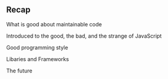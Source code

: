 ## Recap

What is good about maintainable code <!-- .element: class="fragment" -->

Introduced to the good, the bad, and the strange of JavaScript <!-- .element: class="fragment" -->

Good programming style <!-- .element: class="fragment" -->

Libaries and Frameworks <!-- .element: class="fragment" -->

The future <!-- .element: class="fragment" -->
